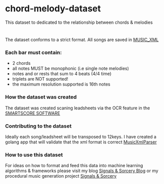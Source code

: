 # chord-melody-dataset
This dataset to dedicated to the relationship between chords &amp; melodies

# 
The dataset conforms to a strict format.  All songs are saved in [MUSIC_XML](http://www.musicxml.com/for-developers/)

### Each bar must contain:
* 2 chords
* all notes MUST be monophonic (i.e single note melodies)
* notes and or rests that sum to 4 beats (4/4 time)
* triplets are NOT supported!
* the maximum resolution supported is 16th notes

### How the dataset was created
The dataset was created scaning leadsheets via the OCR feature in the [SMARTSCORE SOFTWARE](http://www.musitek.com/smartscore-pro.html)

### Contributing to the dataset
Ideally each song/leadsheet will be transposed to 12keys. I have created a golang app that will validate that the xml format is correct [MusicXmlParser](https://github.com/shiehn/MusicXmlGoParser)

### How to use this dataset
For ideas on how to format and feed this data into machine learning algorithms & frameworks please visit my blog [Signals & Sorcery Blog](https://medium.com/@stevehiehn) or my procedural music generation project [Signals & Sorcery](http://signalsandsorcery.com/)
